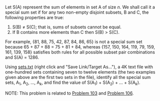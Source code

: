 <p>Let S(A) represent the sum of elements in set A of size <i>n</i>. We shall call it a special sum set if for any two non-empty disjoint subsets, B and C, the following properties are true:</p>
<ol><li>S(B) ≠ S(C); that is, sums of subsets cannot be equal.</li>
<li>If B contains more elements than C then S(B) &gt; S(C).</li>
</ol><p>For example, {81, 88, 75, 42, 87, 84, 86, 65} is not a special sum set because 65 + 87 + 88 = 75 + 81 + 84, whereas {157, 150, 164, 119, 79, 159, 161, 139, 158} satisfies both rules for all possible subset pair combinations and S(A) = 1286.</p>
<p>Using <a href="project/resources/p105_sets.txt">sets.txt</a> (right click and "Save Link/Target As..."), a 4K text file with one-hundred sets containing seven to twelve elements (the two examples given above are the first two sets in the file), identify all the special sum sets, A<sub>1</sub>, A<sub>2</sub>, ..., A<sub><i>k</i></sub>, and find the value of S(A<sub>1</sub>) + S(A<sub>2</sub>) + ... + S(A<sub><i>k</i></sub>).</p>
<p class="smaller">NOTE: This problem is related to <a href="problem=103">Problem 103</a> and <a href="problem=106">Problem 106</a>.</p>
